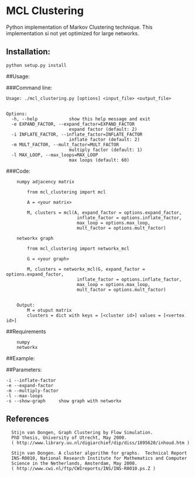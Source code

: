 # MCL Clustering

Python implementation of Markov Clustering technique.
This implementation si not yet optimized for large networks.

## Installation:

    python setup.py install

##Usage:

###Command line:

    Usage: ./mcl_clustering.py [options] <input_file> <output_file>


    Options:
      -h, --help            show this help message and exit
      -e EXPAND_FACTOR, --expand_factor=EXPAND_FACTOR
                            expand factor (default: 2)
      -i INFLATE_FACTOR, --inflate_factor=INFLATE_FACTOR
                            inflate factor (default: 2)
      -m MULT_FACTOR, --mult_factor=MULT_FACTOR
                            multiply factor (default: 1)
      -l MAX_LOOP, --max_loops=MAX_LOOP
                            max loops (default: 60)



###Code:
        
        numpy adjacency matrix
    
            from mcl_clustering import mcl
        
            A = <your matrix>

            M, clusters = mcl(A, expand_factor = options.expand_factor,
                               inflate_factor = options.inflate_factor,
                               max_loop = options.max_loop,
                               mult_factor = options.mult_factor)

        networkx graph

            from mcl_clustering import networkx_mcl

            G = <your graph>
    
            M, clusters = networkx_mcl(G, expand_factor = options.expand_factor,
                               inflate_factor = options.inflate_factor,
                               max_loop = options.max_loop,
                               mult_factor = options.mult_factor)
        
            
        Output:
            M = otuput matrix
            clusters = dict with keys = [<cluster id>] values = [<vertex id>]

##Requirements
    
        numpy
        networkx


##Example:



##Parameters:

    -i --inflate-factor
    -e --expand-factor
    -m --multiply-factor
    -l --max-loops
    -s --show-graph     show graph with networkx



## References

      Stijn van Dongen, Graph Clustering by Flow Simulation.
      PhD thesis, University of Utrecht, May 2000.
      ( http://www.library.uu.nl/digiarchief/dip/diss/1895620/inhoud.htm )

      Stijn van Dongen. A cluster algorithm for graphs.  Technical Report
      INS-R0010, National Research Institute for Mathematics and Computer
      Science in the Netherlands, Amsterdam, May 2000.
      ( http://www.cwi.nl/ftp/CWIreports/INS/INS-R0010.ps.Z )

